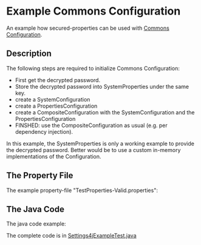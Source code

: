 # Example Commons Configuration

An example how secured-properties can be used with [Commons Configuration](http://commons.apache.org/proper/commons-configuration/).

<!-- MACRO{toc} -->

## Description

The following steps are required to initialize Commons Configuration:

  * First get the decrypted password.
  * Store the decrypted password into SystemProperties under the same key.
  * create a SystemConfiguration
  * create a PropertiesConfiguration
  * create a CompositeConfiguration with the SystemConfiguration and the PropertiesConfiguration
  * FINSHED: use the CompositeConfiguration as usual (e.g. per dependency injection).

In this example, the SystemProperties is only a working example to provide the decrypted password.
Better would be to use a custom in-memory implementations of the Configuration.  
  
## The Property File

The example property-file "TestProperties-Valid.properties":

<!-- MACRO{snippet|id=configExample|file=src/test/data/TestProperties-Valid.properties} -->

## The Java Code

The java code example:

<!-- MACRO{snippet|id=configExample|file=src/test/java/net/brabenetz/lib/securedproperties/snippets/CommonsConfigurationExampleTest.java} -->

The complete code is in [Settings4jExampleTest.java](./xref-test/net/brabenetz/lib/securedproperties/snippets/CommonsConfigurationExampleTest.html)

